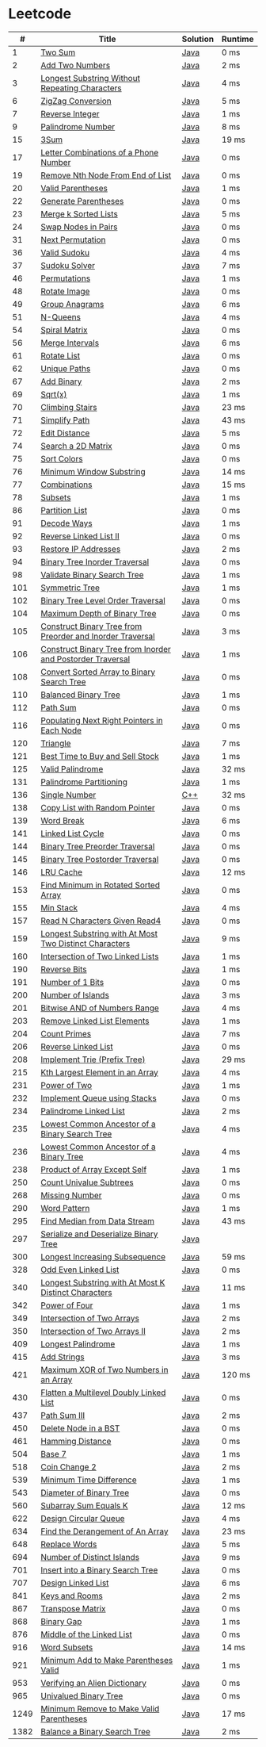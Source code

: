 # Leetcode

| # | Title | Solution | Runtime |
|---| ----- | -------- | ------- |
|1|[ Two Sum](https://leetcode.com/problems/two-sum/)|[Java](./solutions/1.%20Two%20Sum.java)|0 ms|
|2|[ Add Two Numbers](https://leetcode.com/problems/add-two-numbers/)|[Java](./solutions/2.%20Add%20Two%20Numbers.java)|2 ms|
|3|[ Longest Substring Without Repeating Characters](https://leetcode.com/problems/longest-substring-without-repeating-characters/)|[Java](./solutions/3.%20Longest%20Substring%20Without%20Repeating%20Characters.java)|4 ms|
|6|[ ZigZag Conversion](https://leetcode.com/problems/zigzag-conversion/)|[Java](./solutions/6.%20ZigZag%20Conversion.java)|5 ms|
|7|[ Reverse Integer](https://leetcode.com/problems/reverse-integer/)|[Java](./solutions/7.%20Reverse%20Integer.java)|1 ms|
|9|[ Palindrome Number](https://leetcode.com/problems/palindrome-number/)|[Java](./solutions/9.%20Palindrome%20Number.java)|8 ms|
|15|[ 3Sum](https://leetcode.com/problems/3sum/)|[Java](./solutions/15.%203Sum.java)|19 ms|
|17|[ Letter Combinations of a Phone Number](https://leetcode.com/problems/letter-combinations-of-a-phone-number/)|[Java](./solutions/17.%20Letter%20Combinations%20of%20a%20Phone%20Number.java)|0 ms|
|19|[ Remove Nth Node From End of List](https://leetcode.com/problems/remove-nth-node-from-end-of-list/)|[Java](./solutions/19.%20Remove%20Nth%20Node%20From%20End%20of%20List.java)|0 ms|
|20|[ Valid Parentheses](https://leetcode.com/problems/valid-parentheses/)|[Java](./solutions/20.%20Valid%20Parentheses.java)|1 ms|
|22|[ Generate Parentheses](https://leetcode.com/problems/generate-parentheses/)|[Java](./solutions/22.%20Generate%20Parentheses.java)|0 ms|
|23|[ Merge k Sorted Lists](https://leetcode.com/problems/merge-k-sorted-lists/)|[Java](./solutions/23.%20Merge%20k%20Sorted%20Lists.java)|5 ms|
|24|[ Swap Nodes in Pairs](https://leetcode.com/problems/swap-nodes-in-pairs/)|[Java](./solutions/24.%20Swap%20Nodes%20in%20Pairs.java)|0 ms|
|31|[ Next Permutation](https://leetcode.com/problems/next-permutation/)|[Java](./solutions/31.%20Next%20Permutation.java)|0 ms|
|36|[ Valid Sudoku](https://leetcode.com/problems/valid-sudoku/)|[Java](./solutions/36.%20Valid%20Sudoku.java)|4 ms|
|37|[ Sudoku Solver](https://leetcode.com/problems/sudoku-solver/)|[Java](./solutions/37.%20Sudoku%20Solver.java)|7 ms|
|46|[ Permutations](https://leetcode.com/problems/permutations/)|[Java](./solutions/46.%20Permutations.java)|1 ms|
|48|[ Rotate Image](https://leetcode.com/problems/rotate-image/)|[Java](./solutions/48.%20Rotate%20Image.java)|0 ms|
|49|[ Group Anagrams](https://leetcode.com/problems/group-anagrams/)|[Java](./solutions/49.%20Group%20Anagrams.java)|6 ms|
|51|[ N-Queens](https://leetcode.com/problems/n-queens/)|[Java](./solutions/51.%20N-Queens.java)|4 ms|
|54|[ Spiral Matrix](https://leetcode.com/problems/spiral-matrix/)|[Java](./solutions/54.%20Spiral%20Matrix.java)|0 ms|
|56|[ Merge Intervals](https://leetcode.com/problems/merge-intervals/)|[Java](./solutions/56.%20Merge%20Intervals.java)|6 ms|
|61|[ Rotate List](https://leetcode.com/problems/rotate-list/)|[Java](./solutions/61.%20Rotate%20List.java)|0 ms|
|62|[ Unique Paths](https://leetcode.com/problems/unique-paths/)|[Java](./solutions/62.%20Unique%20Paths.java)|0 ms|
|67|[ Add Binary](https://leetcode.com/problems/add-binary/)|[Java](./solutions/67.%20Add%20Binary.java)|2 ms|
|69|[ Sqrt(x)](https://leetcode.com/problems/sqrtx/)|[Java](./solutions/69.%20Sqrt(x).java)|1 ms|
|70|[ Climbing Stairs](https://leetcode.com/problems/climbing-stairs/)|[Java](./solutions/70.%20Climbing%20Stairs.java)|23 ms|
|71|[ Simplify Path](https://leetcode.com/problems/simplify-path/)|[Java](./solutions/71.%20Simplify%20Path.java)|43 ms|
|72|[ Edit Distance](https://leetcode.com/problems/edit-distance/)|[Java](./solutions/72.%20Edit%20Distance.java)|5 ms|
|74|[ Search a 2D Matrix](https://leetcode.com/problems/search-a-2d-matrix/)|[Java](./solutions/74.%20Search%20a%202D%20Matrix.java)|0 ms|
|75|[ Sort Colors](https://leetcode.com/problems/sort-colors/)|[Java](./solutions/75.%20Sort%20Colors.java)|0 ms|
|76|[ Minimum Window Substring](https://leetcode.com/problems/minimum-window-substring/)|[Java](./solutions/76.%20Minimum%20Window%20Substring.java)|14 ms|
|77|[ Combinations](https://leetcode.com/problems/combinations/)|[Java](./solutions/77.%20Combinations.java)|15 ms|
|78|[ Subsets](https://leetcode.com/problems/subsets/)|[Java](./solutions/78.%20Subsets.java)|1 ms|
|86|[ Partition List](https://leetcode.com/problems/partition-list/)|[Java](./solutions/86.%20Partition%20List.java)|0 ms|
|91|[ Decode Ways](https://leetcode.com/problems/decode-ways/)|[Java](./solutions/91.%20Decode%20Ways.java)|1 ms|
|92|[ Reverse Linked List II](https://leetcode.com/problems/reverse-linked-list-ii/)|[Java](./solutions/92.%20Reverse%20Linked%20List%20II.java)|0 ms|
|93|[ Restore IP Addresses](https://leetcode.com/problems/restore-ip-addresses/)|[Java](./solutions/93.%20Restore%20IP%20Addresses.java)|2 ms|
|94|[ Binary Tree Inorder Traversal](https://leetcode.com/problems/binary-tree-inorder-traversal/)|[Java](./solutions/94.%20Binary%20Tree%20Inorder%20Traversal.java)|0 ms|
|98|[ Validate Binary Search Tree](https://leetcode.com/problems/validate-binary-search-tree/)|[Java](./solutions/98.%20Validate%20Binary%20Search%20Tree.java)|1 ms|
|101|[ Symmetric Tree](https://leetcode.com/problems/symmetric-tree/)|[Java](./solutions/101.%20Symmetric%20Tree.java)|1 ms|
|102|[ Binary Tree Level Order Traversal](https://leetcode.com/problems/binary-tree-level-order-traversal/)|[Java](./solutions/102.%20Binary%20Tree%20Level%20Order%20Traversal.java)|0 ms|
|104|[ Maximum Depth of Binary Tree](https://leetcode.com/problems/maximum-depth-of-binary-tree/)|[Java](./solutions/104.%20Maximum%20Depth%20of%20Binary%20Tree.java)|0 ms|
|105|[ Construct Binary Tree from Preorder and Inorder Traversal](https://leetcode.com/problems/construct-binary-tree-from-preorder-and-inorder-traversal/)|[Java](./solutions/105.%20Construct%20Binary%20Tree%20from%20Preorder%20and%20Inorder%20Traversal.java)|3 ms|
|106|[ Construct Binary Tree from Inorder and Postorder Traversal](https://leetcode.com/problems/construct-binary-tree-from-inorder-and-postorder-traversal/)|[Java](./solutions/106.%20Construct%20Binary%20Tree%20from%20Inorder%20and%20Postorder%20Traversal.java)|1 ms|
|108|[ Convert Sorted Array to Binary Search Tree](https://leetcode.com/problems/convert-sorted-array-to-binary-search-tree/)|[Java](./solutions/108.%20Convert%20Sorted%20Array%20to%20Binary%20Search%20Tree.java)|0 ms|
|110|[ Balanced Binary Tree](https://leetcode.com/problems/balanced-binary-tree/)|[Java](./solutions/110.%20Balanced%20Binary%20Tree.java)|1 ms|
|112|[ Path Sum](https://leetcode.com/problems/path-sum/)|[Java](./solutions/112.%20Path%20Sum.java)|0 ms|
|116|[ Populating Next Right Pointers in Each Node](https://leetcode.com/problems/populating-next-right-pointers-in-each-node/)|[Java](./solutions/116.%20Populating%20Next%20Right%20Pointers%20in%20Each%20Node.java)|0 ms|
|120|[ Triangle](https://leetcode.com/problems/triangle/)|[Java](./solutions/120.%20Triangle.java)|7 ms|
|121|[ Best Time to Buy and Sell Stock](https://leetcode.com/problems/best-time-to-buy-and-sell-stock/)|[Java](./solutions/121.%20Best%20Time%20to%20Buy%20and%20Sell%20Stock.java)|1 ms|
|125|[ Valid Palindrome](https://leetcode.com/problems/valid-palindrome/)|[Java](./solutions/125.%20Valid%20Palindrome.java)|32 ms|
|131|[ Palindrome Partitioning](https://leetcode.com/problems/palindrome-partitioning/)|[Java](./solutions/131.%20Palindrome%20Partitioning.java)|1 ms|
|136|[ Single Number](https://leetcode.com/problems/single-number/)|[C++](./solutions/136.%20Single%20Number.cpp)|32 ms|
|138|[ Copy List with Random Pointer](https://leetcode.com/problems/copy-list-with-random-pointer/)|[Java](./solutions/138.%20Copy%20List%20with%20Random%20Pointer.java)|0 ms|
|139|[ Word Break](https://leetcode.com/problems/word-break/)|[Java](./solutions/139.%20Word%20Break.java)|6 ms|
|141|[ Linked List Cycle](https://leetcode.com/problems/linked-list-cycle/)|[Java](./solutions/141.%20Linked%20List%20Cycle.java)|0 ms|
|144|[ Binary Tree Preorder Traversal](https://leetcode.com/problems/binary-tree-preorder-traversal/)|[Java](./solutions/144.%20Binary%20Tree%20Preorder%20Traversal.java)|0 ms|
|145|[ Binary Tree Postorder Traversal](https://leetcode.com/problems/binary-tree-postorder-traversal/)|[Java](./solutions/145.%20Binary%20Tree%20Postorder%20Traversal.java)|0 ms|
|146|[ LRU Cache](https://leetcode.com/problems/lru-cache/)|[Java](./solutions/146.%20LRU%20Cache.java)|12 ms|
|153|[ Find Minimum in Rotated Sorted Array](https://leetcode.com/problems/find-minimum-in-rotated-sorted-array/)|[Java](./solutions/153.%20Find%20Minimum%20in%20Rotated%20Sorted%20Array.java)|0 ms|
|155|[ Min Stack](https://leetcode.com/problems/min-stack/)|[Java](./solutions/155.%20Min%20Stack.java)|4 ms|
|157|[ Read N Characters Given Read4](https://leetcode.com/problems/read-n-characters-given-read4/)|[Java](./solutions/157.%20Read%20N%20Characters%20Given%20Read4.java)|0 ms|
|159|[ Longest Substring with At Most Two Distinct Characters](https://leetcode.com/problems/longest-substring-with-at-most-two-distinct-characters/)|[Java](./solutions/159.%20Longest%20Substring%20with%20At%20Most%20Two%20Distinct%20Characters.java)|9 ms|
|160|[ Intersection of Two Linked Lists](https://leetcode.com/problems/intersection-of-two-linked-lists/)|[Java](./solutions/160.%20Intersection%20of%20Two%20Linked%20Lists.java)|1 ms|
|190|[ Reverse Bits](https://leetcode.com/problems/reverse-bits/)|[Java](./solutions/190.%20Reverse%20Bits.java)|1 ms|
|191|[ Number of 1 Bits](https://leetcode.com/problems/number-of-1-bits/)|[Java](./solutions/191.%20Number%20of%201%20Bits.java)|0 ms|
|200|[ Number of Islands](https://leetcode.com/problems/number-of-islands/)|[Java](./solutions/200.%20Number%20of%20Islands.java)|3 ms|
|201|[ Bitwise AND of Numbers Range](https://leetcode.com/problems/bitwise-and-of-numbers-range/)|[Java](./solutions/201.%20Bitwise%20AND%20of%20Numbers%20Range.java)|4 ms|
|203|[ Remove Linked List Elements](https://leetcode.com/problems/remove-linked-list-elements/)|[Java](./solutions/203.%20Remove%20Linked%20List%20Elements.java)|1 ms|
|204|[ Count Primes](https://leetcode.com/problems/count-primes/)|[Java](./solutions/204.%20Count%20Primes.java)|7 ms|
|206|[ Reverse Linked List](https://leetcode.com/problems/reverse-linked-list/)|[Java](./solutions/206.%20Reverse%20Linked%20List.java)|0 ms|
|208|[ Implement Trie (Prefix Tree)](https://leetcode.com/problems/implement-trie-prefix-tree/)|[Java](./solutions/208.%20Implement%20Trie%20(Prefix%20Tree).java)|29 ms|
|215|[ Kth Largest Element in an Array](https://leetcode.com/problems/kth-largest-element-in-an-array/)|[Java](./solutions/215.%20Kth%20Largest%20Element%20in%20an%20Array.java)|4 ms|
|231|[ Power of Two](https://leetcode.com/problems/power-of-two/)|[Java](./solutions/231.%20Power%20of%20Two.java)|1 ms|
|232|[ Implement Queue using Stacks](https://leetcode.com/problems/implement-queue-using-stacks/)|[Java](./solutions/232.%20Implement%20Queue%20using%20Stacks.java)|0 ms|
|234|[ Palindrome Linked List](https://leetcode.com/problems/palindrome-linked-list/)|[Java](./solutions/234.%20Palindrome%20Linked%20List.java)|2 ms|
|235|[ Lowest Common Ancestor of a Binary Search Tree](https://leetcode.com/problems/lowest-common-ancestor-of-a-binary-search-tree/)|[Java](./solutions/235.%20Lowest%20Common%20Ancestor%20of%20a%20Binary%20Search%20Tree.java)|4 ms|
|236|[ Lowest Common Ancestor of a Binary Tree](https://leetcode.com/problems/lowest-common-ancestor-of-a-binary-tree/)|[Java](./solutions/236.%20Lowest%20Common%20Ancestor%20of%20a%20Binary%20Tree.java)|4 ms|
|238|[ Product of Array Except Self](https://leetcode.com/problems/product-of-array-except-self/)|[Java](./solutions/238.%20Product%20of%20Array%20Except%20Self.java)|1 ms|
|250|[ Count Univalue Subtrees](https://leetcode.com/problems/count-univalue-subtrees/)|[Java](./solutions/250.%20Count%20Univalue%20Subtrees.java)|0 ms|
|268|[ Missing Number](https://leetcode.com/problems/missing-number/)|[Java](./solutions/268.%20Missing%20Number.java)|0 ms|
|290|[ Word Pattern](https://leetcode.com/problems/word-pattern/)|[Java](./solutions/290.%20Word%20Pattern.java)|1 ms|
|295|[ Find Median from Data Stream](https://leetcode.com/problems/find-median-from-data-stream/)|[Java](./solutions/295.%20Find%20Median%20from%20Data%20Stream.java)|43 ms|
|297|[ Serialize and Deserialize Binary Tree](https://leetcode.com/problems/serialize-and-deserialize-binary-tree/)|[Java](./solutions/297.%20Serialize%20and%20Deserialize%20Binary%20Tree.java)||
|300|[ Longest Increasing Subsequence](https://leetcode.com/problems/longest-increasing-subsequence/)|[Java](./solutions/300.%20Longest%20Increasing%20Subsequence.java)|59 ms|
|328|[ Odd Even Linked List](https://leetcode.com/problems/odd-even-linked-list/)|[Java](./solutions/328.%20Odd%20Even%20Linked%20List.java)|0 ms|
|340|[ Longest Substring with At Most K Distinct Characters](https://leetcode.com/problems/longest-substring-with-at-most-k-distinct-characters/)|[Java](./solutions/340.%20Longest%20Substring%20with%20At%20Most%20K%20Distinct%20Characters.java)|11 ms|
|342|[ Power of Four](https://leetcode.com/problems/power-of-four/)|[Java](./solutions/342.%20Power%20of%20Four.java)|1 ms|
|349|[ Intersection of Two Arrays](https://leetcode.com/problems/intersection-of-two-arrays/)|[Java](./solutions/349.%20Intersection%20of%20Two%20Arrays.java)|2 ms|
|350|[ Intersection of Two Arrays II](https://leetcode.com/problems/intersection-of-two-arrays-ii/)|[Java](./solutions/350.%20Intersection%20of%20Two%20Arrays%20II.java)|2 ms|
|409|[ Longest Palindrome](https://leetcode.com/problems/longest-palindrome/)|[Java](./solutions/409.%20Longest%20Palindrome.java)|1 ms|
|415|[ Add Strings](https://leetcode.com/problems/add-strings/)|[Java](./solutions/415.%20Add%20Strings.java)|3 ms|
|421|[ Maximum XOR of Two Numbers in an Array](https://leetcode.com/problems/maximum-xor-of-two-numbers-in-an-array/)|[Java](./solutions/421.%20Maximum%20XOR%20of%20Two%20Numbers%20in%20an%20Array.java)|120 ms|
|430|[ Flatten a Multilevel Doubly Linked List](https://leetcode.com/problems/flatten-a-multilevel-doubly-linked-list/)|[Java](./solutions/430.%20Flatten%20a%20Multilevel%20Doubly%20Linked%20List.java)|0 ms|
|437|[ Path Sum III](https://leetcode.com/problems/path-sum-iii/)|[Java](./solutions/437.%20Path%20Sum%20III.java)|2 ms|
|450|[ Delete Node in a BST](https://leetcode.com/problems/delete-node-in-a-bst/)|[Java](./solutions/450.%20Delete%20Node%20in%20a%20BST.java)|0 ms|
|461|[ Hamming Distance](https://leetcode.com/problems/hamming-distance/)|[Java](./solutions/461.%20Hamming%20Distance.java)|0 ms|
|504|[ Base 7](https://leetcode.com/problems/base-7/)|[Java](./solutions/504.%20Base%207.java)|1 ms|
|518|[ Coin Change 2](https://leetcode.com/problems/coin-change-2/)|[Java](./solutions/518.%20Coin%20Change%202.java)|2 ms|
|539|[ Minimum Time Difference](https://leetcode.com/problems/minimum-time-difference/)|[Java](./solutions/539.%20Minimum%20Time%20Difference.java)|1 ms|
|543|[ Diameter of Binary Tree](https://leetcode.com/problems/diameter-of-binary-tree/)|[Java](./solutions/543.%20Diameter%20of%20Binary%20Tree.java)|0 ms|
|560|[ Subarray Sum Equals K](https://leetcode.com/problems/subarray-sum-equals-k/)|[Java](./solutions/560.%20Subarray%20Sum%20Equals%20K.java)|12 ms|
|622|[ Design Circular Queue](https://leetcode.com/problems/design-circular-queue/)|[Java](./solutions/622.%20Design%20Circular%20Queue.java)|4 ms|
|634|[ Find the Derangement of An Array](https://leetcode.com/problems/find-the-derangement-of-an-array/)|[Java](./solutions/634.%20Find%20the%20Derangement%20of%20An%20Array.java)|23 ms|
|648|[ Replace Words](https://leetcode.com/problems/replace-words/)|[Java](./solutions/648.%20Replace%20Words.java)|5 ms|
|694|[ Number of Distinct Islands](https://leetcode.com/problems/number-of-distinct-islands/)|[Java](./solutions/694.%20Number%20of%20Distinct%20Islands.java)|9 ms|
|701|[ Insert into a Binary Search Tree](https://leetcode.com/problems/insert-into-a-binary-search-tree/)|[Java](./solutions/701.%20Insert%20into%20a%20Binary%20Search%20Tree.java)|0 ms|
|707|[ Design Linked List](https://leetcode.com/problems/design-linked-list/)|[Java](./solutions/707.%20Design%20Linked%20List.java)|6 ms|
|841|[ Keys and Rooms](https://leetcode.com/problems/keys-and-rooms/)|[Java](./solutions/841.%20Keys%20and%20Rooms.java)|2 ms|
|867|[ Transpose Matrix](https://leetcode.com/problems/transpose-matrix/)|[Java](./solutions/867.%20Transpose%20Matrix.java)|0 ms|
|868|[ Binary Gap](https://leetcode.com/problems/binary-gap/)|[Java](./solutions/868.%20Binary%20Gap.java)|1 ms|
|876|[ Middle of the Linked List](https://leetcode.com/problems/middle-of-the-linked-list/)|[Java](./solutions/876.%20Middle%20of%20the%20Linked%20List.java)|0 ms|
|916|[ Word Subsets](https://leetcode.com/problems/word-subsets/)|[Java](./solutions/916.%20Word%20Subsets.java)|14 ms|
|921|[ Minimum Add to Make Parentheses Valid](https://leetcode.com/problems/minimum-add-to-make-parentheses-valid/)|[Java](./solutions/921.%20Minimum%20Add%20to%20Make%20Parentheses%20Valid.java)|1 ms|
|953|[ Verifying an Alien Dictionary](https://leetcode.com/problems/verifying-an-alien-dictionary/)|[Java](./solutions/953.%20Verifying%20an%20Alien%20Dictionary.java)|0 ms|
|965|[ Univalued Binary Tree](https://leetcode.com/problems/univalued-binary-tree/)|[Java](./solutions/965.%20Univalued%20Binary%20Tree.java)|0 ms|
|1249|[ Minimum Remove to Make Valid Parentheses](https://leetcode.com/problems/minimum-remove-to-make-valid-parentheses/)|[Java](./solutions/1249.%20Minimum%20Remove%20to%20Make%20Valid%20Parentheses.java)|17 ms|
|1382|[ Balance a Binary Search Tree](https://leetcode.com/problems/balance-a-binary-search-tree/)|[Java](./solutions/1382.%20Balance%20a%20Binary%20Search%20Tree.java)|2 ms|

